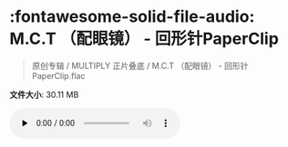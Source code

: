 # :fontawesome-solid-file-audio: M.C.T （配眼镜） - 回形针PaperClip

> 原创专辑 / MULTIPLY 正片叠底 / M.C.T （配眼镜） - 回形针PaperClip.flac

**文件大小**: 30.11 MB

<audio preload="none" controls><source src="https://file.hsyhx.top/原创专辑/MULTIPLY_正片叠底/M.C.T （配眼镜） - 回形针PaperClip.flac" type="audio/mpeg">您的浏览器不支持此音频格式</audio>